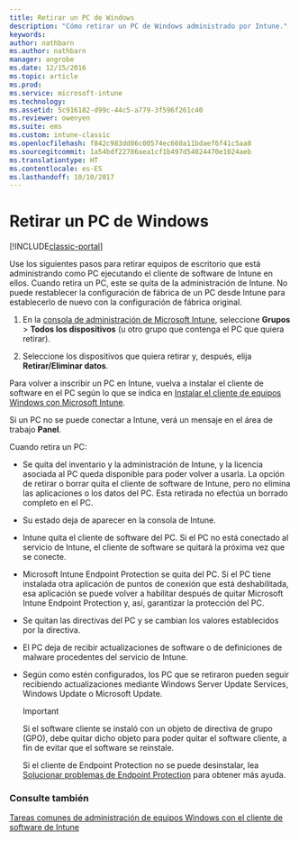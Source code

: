```yaml
---
title: Retirar un PC de Windows
description: "Cómo retirar un PC de Windows administrado por Intune."
keywords: 
author: nathbarn
ms.author: nathbarn
manager: angrobe
ms.date: 12/15/2016
ms.topic: article
ms.prod: 
ms.service: microsoft-intune
ms.technology: 
ms.assetid: 5c916182-d99c-44c5-a779-3f596f261c40
ms.reviewer: owenyen
ms.suite: ems
ms.custom: intune-classic
ms.openlocfilehash: f842c983dd06c00574ec660a11bdaef6f41c5aa8
ms.sourcegitcommit: 1a54bdf22786aea1cf1b497d54024470e1024aeb
ms.translationtype: HT
ms.contentlocale: es-ES
ms.lasthandoff: 10/10/2017
---
```

# <a name="retire-a-windows-pc"></a>Retirar un PC de Windows

[!INCLUDE[classic-portal](../includes/classic-portal.md)]

Use los siguientes pasos para retirar equipos de escritorio que está administrando como PC ejecutando el cliente de software de Intune en ellos. Cuando retira un PC, este se quita de la administración de Intune. No puede restablecer la configuración de fábrica de un PC desde Intune para establecerlo de nuevo con la configuración de fábrica original.

1.  En la [consola de administración de Microsoft Intune](https://manage.microsoft.com/), seleccione **Grupos** &gt; **Todos los dispositivos** (u otro grupo que contenga el PC que quiera retirar).

2.  Seleccione los dispositivos que quiera retirar y, después, elija **Retirar/Eliminar datos**.

Para volver a inscribir un PC en Intune, vuelva a instalar el cliente de software en el PC según lo que se indica en [Instalar el cliente de equipos Windows con Microsoft Intune](install-the-windows-pc-client-with-microsoft-intune.md).

Si un PC no se puede conectar a Intune, verá un mensaje en el área de trabajo **Panel**.

Cuando retira un PC:

-   Se quita del inventario y la administración de Intune, y la licencia asociada al PC queda disponible para poder volver a usarla. La opción de retirar o borrar quita el cliente de software de Intune, pero no elimina las aplicaciones o los datos del PC. Esta retirada no efectúa un borrado completo en el PC.

-   Su estado deja de aparecer en la consola de Intune.

-   Intune quita el cliente de software del PC. Si el PC no está conectado al servicio de Intune, el cliente de software se quitará la próxima vez que se conecte.

-   Microsoft Intune Endpoint Protection se quita del PC. Si el PC tiene instalada otra aplicación de puntos de conexión que está deshabilitada, esa aplicación se puede volver a habilitar después de quitar Microsoft Intune Endpoint Protection y, así, garantizar la protección del PC.

-   Se quitan las directivas del PC y se cambian los valores establecidos por la directiva.

-   El PC deja de recibir actualizaciones de software o de definiciones de malware procedentes del servicio de Intune.

-   Según como estén configurados, los PC que se retiraron pueden seguir recibiendo actualizaciones mediante Windows Server Update Services, Windows Update o Microsoft Update.

    > [!IMPORTANT]
    > Si el software cliente se instaló con un objeto de directiva de grupo (GPO), debe quitar dicho objeto para poder quitar el software cliente, a fin de evitar que el software se reinstale.

    Si el cliente de Endpoint Protection no se puede desinstalar, lea [Solucionar problemas de Endpoint Protection](/intune-classic/troubleshoot/troubleshoot-endpoint-protection-in-microsoft-intune) para obtener más ayuda.

### <a name="see-also"></a>Consulte también

[Tareas comunes de administración de equipos Windows con el cliente de software de Intune](common-windows-pc-management-tasks-with-the-microsoft-intune-computer-client.md)
